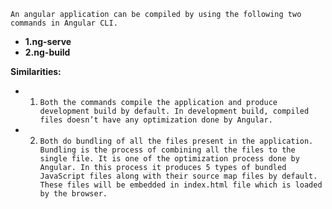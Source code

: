 `An angular application can be compiled by using the following two commands in Angular CLI.`
- **1.ng-serve**
- **2.ng-build**

**Similarities:**

- 1. `Both the commands compile the application and produce development build by default. In development build, compiled files doesn’t have any optimization done by Angular.`
- 2. `Both do bundling of all the files present in the application. Bundling is the process of combining all the files to the single file. It is one of the optimization process done by Angular. In this process it produces 5 types of bundled JavaScript files along with their source map files by default. These files will be embedded in index.html file which is loaded by the browser.`
